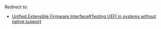Redirect to:

*   [Unified Extensible Firmware Interface#Testing UEFI in systems without native support](/index.php/Unified_Extensible_Firmware_Interface#Testing_UEFI_in_systems_without_native_support "Unified Extensible Firmware Interface")